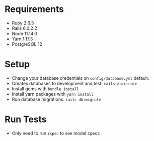 # Requirements

- Ruby 2.6.3
- Rails 6.0.2.2
- Node 11.14.0
- Yarn 1.17.3
- PostgreSQL 12

# Setup

- Change your database credentials on `config/database.yml` default.
- Creates databases to development and test: `rails db:create`
- Install gems with `bundle install`
- Install yarn packages with `yarn install`
- Run database migrations: `rails db:migrate`

# Run Tests
- Only need to run `rspec` to see model specs
